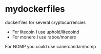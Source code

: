# mydockerfiles

dockerfiles for several cryptocurrencies

- For litecoin I use uphold/litecoind
- For monero I use raboo/monero

For NOMP you could use canercandan/nomp

